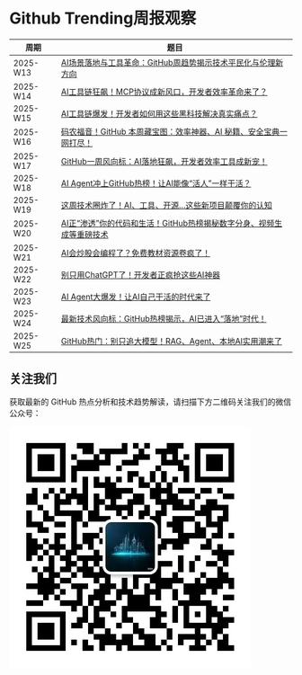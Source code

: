 # Github Trending周报观察

| 周期       | 题目                                                                      |
| ---------- | ------------------------------------------------------------------------- |
| 2025-W13 | [AI场景落地与工具革命：GitHub周趋势揭示技术平民化与伦理新方向](2025-W13/wx.md) |
| 2025-W14 | [AI工具链狂飙！MCP协议成新风口，开发者效率革命来了？](2025-W14/wx.md) |
| 2025-W15 | [AI工具链爆发！开发者如何用这些黑科技解决真实痛点？](2025-W15/wx.md) |
| 2025-W16 | [码农福音！GitHub 本周藏宝图：效率神器、AI 秘籍、安全宝典一网打尽！](2025-W16/wx.md) |
| 2025-W17 | [GitHub一周风向标：AI落地狂飙，开发者效率工具成新宠！](2025-W17/wx.md) |
| 2025-W18 | [AI Agent冲上GitHub热榜！让AI能像“活人”一样干活？](2025-W18/wx.md) |
| 2025-W19 | [这周技术圈炸了！AI、工具、开源…这些新项目颠覆你的认知](2025-W19/wx.md) |
| 2025-W20 | [AI正“渗透”你的代码和生活！GitHub热榜揭秘数字分身、视频生成等重磅技术](2025-W20/wx.md) |
| 2025-W21 | [AI会炒股会编程了？免费教材资源卷疯了！](2025-W21/wx.md) |
| 2025-W22 | [别只用ChatGPT了！开发者正疯抢这些AI神器](2025-W22/wx.md) |
| 2025-W23 | [AI Agent大爆发！让AI自己干活的时代来了](2025-W23/wx.md) |
| 2025-W24 | [最新技术风向标：GitHub热榜揭示，AI已进入“落地”时代！](2025-W24/wx.md) |
| 2025-W25 | [GitHub热门：别只追大模型！RAG、Agent、本地AI实用潮来了](2025-W25/wx.md) |

## 关注我们

获取最新的 GitHub 热点分析和技术趋势解读，请扫描下方二维码关注我们的微信公众号：

![微信公众号二维码](../asserts/wx.jpg)